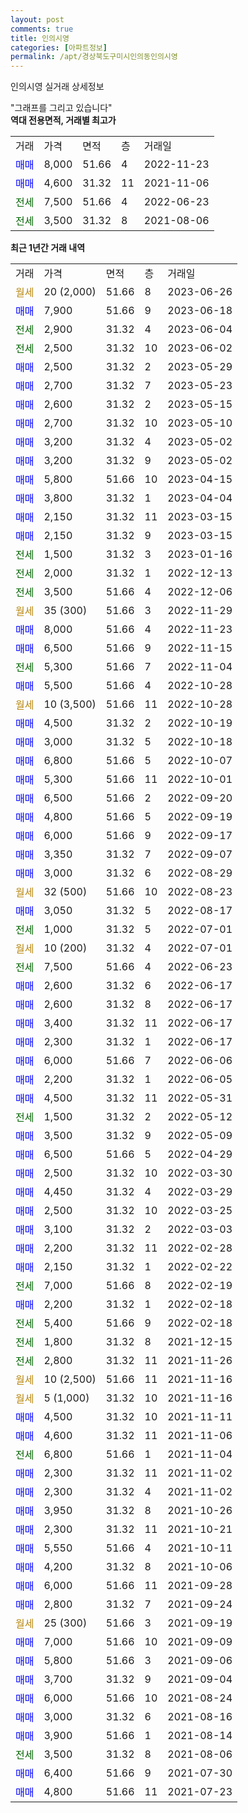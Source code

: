 ```yaml
---
layout: post
comments: true
title: 인의시영
categories: [아파트정보]
permalink: /apt/경상북도구미시인의동인의시영
---
```


인의시영 실거래 상세정보

<script type="text/javascript">
  google.charts.load('current', {'packages':['line', 'corechart']});
  google.charts.setOnLoadCallback(drawChart);

  function drawChart() {
    var data = new google.visualization.DataTable();
    data.addColumn('date', '거래일');
    data.addColumn('number', "매매");
    data.addColumn('number', "전세");
    data.addColumn('number', "전매");

    data.addRows([[new Date(Date.parse("2023-06-26")), null, null, null], [new Date(Date.parse("2023-06-18")), 7900, null, null], [new Date(Date.parse("2023-06-04")), null, 2900, null], [new Date(Date.parse("2023-06-02")), null, 2500, null], [new Date(Date.parse("2023-05-29")), 2500, null, null], [new Date(Date.parse("2023-05-23")), 2700, null, null], [new Date(Date.parse("2023-05-15")), 2600, null, null], [new Date(Date.parse("2023-05-10")), 2700, null, null], [new Date(Date.parse("2023-05-02")), 3200, null, null], [new Date(Date.parse("2023-05-02")), 3200, null, null], [new Date(Date.parse("2023-04-15")), 5800, null, null], [new Date(Date.parse("2023-04-04")), 3800, null, null], [new Date(Date.parse("2023-03-15")), 2150, null, null], [new Date(Date.parse("2023-03-15")), 2150, null, null], [new Date(Date.parse("2023-01-16")), null, 1500, null], [new Date(Date.parse("2022-12-13")), null, 2000, null], [new Date(Date.parse("2022-12-06")), null, 3500, null], [new Date(Date.parse("2022-11-29")), null, null, null], [new Date(Date.parse("2022-11-23")), 8000, null, null], [new Date(Date.parse("2022-11-15")), 6500, null, null], [new Date(Date.parse("2022-11-04")), null, 5300, null], [new Date(Date.parse("2022-10-28")), 5500, null, null], [new Date(Date.parse("2022-10-28")), null, null, null], [new Date(Date.parse("2022-10-19")), 4500, null, null], [new Date(Date.parse("2022-10-18")), 3000, null, null], [new Date(Date.parse("2022-10-07")), 6800, null, null], [new Date(Date.parse("2022-10-01")), 5300, null, null], [new Date(Date.parse("2022-09-20")), 6500, null, null], [new Date(Date.parse("2022-09-19")), 4800, null, null], [new Date(Date.parse("2022-09-17")), 6000, null, null], [new Date(Date.parse("2022-09-07")), 3350, null, null], [new Date(Date.parse("2022-08-29")), 3000, null, null], [new Date(Date.parse("2022-08-23")), null, null, null], [new Date(Date.parse("2022-08-17")), 3050, null, null], [new Date(Date.parse("2022-07-01")), null, 1000, null], [new Date(Date.parse("2022-07-01")), null, null, null], [new Date(Date.parse("2022-06-23")), null, 7500, null], [new Date(Date.parse("2022-06-17")), 2600, null, null], [new Date(Date.parse("2022-06-17")), 2600, null, null], [new Date(Date.parse("2022-06-17")), 3400, null, null], [new Date(Date.parse("2022-06-17")), 2300, null, null], [new Date(Date.parse("2022-06-06")), 6000, null, null], [new Date(Date.parse("2022-06-05")), 2200, null, null], [new Date(Date.parse("2022-05-31")), 4500, null, null], [new Date(Date.parse("2022-05-12")), null, 1500, null], [new Date(Date.parse("2022-05-09")), 3500, null, null], [new Date(Date.parse("2022-04-29")), 6500, null, null], [new Date(Date.parse("2022-03-30")), 2500, null, null], [new Date(Date.parse("2022-03-29")), 4450, null, null], [new Date(Date.parse("2022-03-25")), 2500, null, null], [new Date(Date.parse("2022-03-03")), 3100, null, null], [new Date(Date.parse("2022-02-28")), 2200, null, null], [new Date(Date.parse("2022-02-22")), 2150, null, null], [new Date(Date.parse("2022-02-19")), null, 7000, null], [new Date(Date.parse("2022-02-18")), 2200, null, null], [new Date(Date.parse("2022-02-18")), null, 5400, null], [new Date(Date.parse("2021-12-15")), null, 1800, null], [new Date(Date.parse("2021-11-26")), null, 2800, null], [new Date(Date.parse("2021-11-16")), null, null, null], [new Date(Date.parse("2021-11-16")), null, null, null], [new Date(Date.parse("2021-11-11")), 4500, null, null], [new Date(Date.parse("2021-11-06")), 4600, null, null], [new Date(Date.parse("2021-11-04")), null, 6800, null], [new Date(Date.parse("2021-11-02")), 2300, null, null], [new Date(Date.parse("2021-11-02")), 2300, null, null], [new Date(Date.parse("2021-10-26")), 3950, null, null], [new Date(Date.parse("2021-10-21")), 2300, null, null], [new Date(Date.parse("2021-10-11")), 5550, null, null], [new Date(Date.parse("2021-10-06")), 4200, null, null], [new Date(Date.parse("2021-09-28")), 6000, null, null], [new Date(Date.parse("2021-09-24")), 2800, null, null], [new Date(Date.parse("2021-09-19")), null, null, null], [new Date(Date.parse("2021-09-09")), 7000, null, null], [new Date(Date.parse("2021-09-06")), 5800, null, null], [new Date(Date.parse("2021-09-04")), 3700, null, null], [new Date(Date.parse("2021-08-24")), 6000, null, null], [new Date(Date.parse("2021-08-16")), 3000, null, null], [new Date(Date.parse("2021-08-14")), 3900, null, null], [new Date(Date.parse("2021-08-06")), null, 3500, null], [new Date(Date.parse("2021-07-30")), 6400, null, null], [new Date(Date.parse("2021-07-23")), 4800, null, null]]);

    var options = {
      hAxis: {
        format: 'yyyy/MM/dd'
      },    
      lineWidth: 0,
      pointsVisible: true,    
      title: '최근 1년간 유형별 실거래가 분포',
      legend: { position: 'bottom' }
    };

    var formatter = new google.visualization.NumberFormat({pattern:'###,###'} );
    formatter.format(data, 1);
    formatter.format(data, 2);
    
    setTimeout(function() {
        var chart = new google.visualization.LineChart(document.getElementById('columnchart_material'));
        chart.draw(data, (options));
        document.getElementById('loading').style.display = 'none';
    }, 200);
  }
</script>


<div id="loading" style="z-index:20; display: block; margin-left: 0px">"그래프를 그리고 있습니다"</div>
<div id="columnchart_material" style="width: 95%; margin-left: 0px; display: block"></div>
<!-- contents start -->
<b>역대 전용면적, 거래별 최고가</b>
<table class="sortable">
    <tr>
      <td>거래</td>
      <td>가격</td>
      <td>면적</td>
      <td>층</td>
      <td>거래일</td>
    </tr>
        <tr>
          <td><a style="color: blue">매매</a></td>
          <td>8,000</td>
          <td>51.66</td>
          <td>4</td>
          <td>2022-11-23</td>
        </tr>            <tr>
          <td><a style="color: blue">매매</a></td>
          <td>4,600</td>
          <td>31.32</td>
          <td>11</td>
          <td>2021-11-06</td>
        </tr>        
        <tr>
              <td><a style="color: darkgreen">전세</a></td>
              <td>7,500</td>
              <td>51.66</td>
              <td>4</td>
              <td>2022-06-23</td>
            </tr>            <tr>
              <td><a style="color: darkgreen">전세</a></td>
              <td>3,500</td>
              <td>31.32</td>
              <td>8</td>
              <td>2021-08-06</td>
            </tr>        
    
</table>

<b>최근 1년간 거래 내역</b>

<table class="sortable">
    <tr>
      <td>거래</td>
      <td>가격</td>
      <td>면적</td>
      <td>층</td>
      <td>거래일</td>
    </tr>
    <tr>
      <td><a style="color: darkgoldenrod">월세</a></td>
      <td>20 (2,000)</td>
      <td>51.66</td>
      <td>8</td>
      <td>2023-06-26</td>
    </tr>          <tr>
      <td><a style="color: blue">매매</a></td>
      <td>7,900</td>
      <td>51.66</td>
      <td>9</td>
      <td>2023-06-18</td>
    </tr>          <tr>
      <td><a style="color: darkgreen">전세</a></td>
      <td>2,900</td>
      <td>31.32</td>
      <td>4</td>
      <td>2023-06-04</td>
    </tr>          <tr>
      <td><a style="color: darkgreen">전세</a></td>
      <td>2,500</td>
      <td>31.32</td>
      <td>10</td>
      <td>2023-06-02</td>
    </tr>          <tr>
      <td><a style="color: blue">매매</a></td>
      <td>2,500</td>
      <td>31.32</td>
      <td>2</td>
      <td>2023-05-29</td>
    </tr>          <tr>
      <td><a style="color: blue">매매</a></td>
      <td>2,700</td>
      <td>31.32</td>
      <td>7</td>
      <td>2023-05-23</td>
    </tr>          <tr>
      <td><a style="color: blue">매매</a></td>
      <td>2,600</td>
      <td>31.32</td>
      <td>2</td>
      <td>2023-05-15</td>
    </tr>          <tr>
      <td><a style="color: blue">매매</a></td>
      <td>2,700</td>
      <td>31.32</td>
      <td>10</td>
      <td>2023-05-10</td>
    </tr>          <tr>
      <td><a style="color: blue">매매</a></td>
      <td>3,200</td>
      <td>31.32</td>
      <td>4</td>
      <td>2023-05-02</td>
    </tr>          <tr>
      <td><a style="color: blue">매매</a></td>
      <td>3,200</td>
      <td>31.32</td>
      <td>9</td>
      <td>2023-05-02</td>
    </tr>          <tr>
      <td><a style="color: blue">매매</a></td>
      <td>5,800</td>
      <td>51.66</td>
      <td>10</td>
      <td>2023-04-15</td>
    </tr>          <tr>
      <td><a style="color: blue">매매</a></td>
      <td>3,800</td>
      <td>31.32</td>
      <td>1</td>
      <td>2023-04-04</td>
    </tr>          <tr>
      <td><a style="color: blue">매매</a></td>
      <td>2,150</td>
      <td>31.32</td>
      <td>11</td>
      <td>2023-03-15</td>
    </tr>          <tr>
      <td><a style="color: blue">매매</a></td>
      <td>2,150</td>
      <td>31.32</td>
      <td>9</td>
      <td>2023-03-15</td>
    </tr>          <tr>
      <td><a style="color: darkgreen">전세</a></td>
      <td>1,500</td>
      <td>31.32</td>
      <td>3</td>
      <td>2023-01-16</td>
    </tr>          <tr>
      <td><a style="color: darkgreen">전세</a></td>
      <td>2,000</td>
      <td>31.32</td>
      <td>1</td>
      <td>2022-12-13</td>
    </tr>          <tr>
      <td><a style="color: darkgreen">전세</a></td>
      <td>3,500</td>
      <td>51.66</td>
      <td>4</td>
      <td>2022-12-06</td>
    </tr>          <tr>
      <td><a style="color: darkgoldenrod">월세</a></td>
      <td>35 (300)</td>
      <td>51.66</td>
      <td>3</td>
      <td>2022-11-29</td>
    </tr>          <tr>
      <td><a style="color: blue">매매</a></td>
      <td>8,000</td>
      <td>51.66</td>
      <td>4</td>
      <td>2022-11-23</td>
    </tr>          <tr>
      <td><a style="color: blue">매매</a></td>
      <td>6,500</td>
      <td>51.66</td>
      <td>9</td>
      <td>2022-11-15</td>
    </tr>          <tr>
      <td><a style="color: darkgreen">전세</a></td>
      <td>5,300</td>
      <td>51.66</td>
      <td>7</td>
      <td>2022-11-04</td>
    </tr>          <tr>
      <td><a style="color: blue">매매</a></td>
      <td>5,500</td>
      <td>51.66</td>
      <td>4</td>
      <td>2022-10-28</td>
    </tr>          <tr>
      <td><a style="color: darkgoldenrod">월세</a></td>
      <td>10 (3,500)</td>
      <td>51.66</td>
      <td>11</td>
      <td>2022-10-28</td>
    </tr>          <tr>
      <td><a style="color: blue">매매</a></td>
      <td>4,500</td>
      <td>31.32</td>
      <td>2</td>
      <td>2022-10-19</td>
    </tr>          <tr>
      <td><a style="color: blue">매매</a></td>
      <td>3,000</td>
      <td>31.32</td>
      <td>5</td>
      <td>2022-10-18</td>
    </tr>          <tr>
      <td><a style="color: blue">매매</a></td>
      <td>6,800</td>
      <td>51.66</td>
      <td>5</td>
      <td>2022-10-07</td>
    </tr>          <tr>
      <td><a style="color: blue">매매</a></td>
      <td>5,300</td>
      <td>51.66</td>
      <td>11</td>
      <td>2022-10-01</td>
    </tr>          <tr>
      <td><a style="color: blue">매매</a></td>
      <td>6,500</td>
      <td>51.66</td>
      <td>2</td>
      <td>2022-09-20</td>
    </tr>          <tr>
      <td><a style="color: blue">매매</a></td>
      <td>4,800</td>
      <td>51.66</td>
      <td>5</td>
      <td>2022-09-19</td>
    </tr>          <tr>
      <td><a style="color: blue">매매</a></td>
      <td>6,000</td>
      <td>51.66</td>
      <td>9</td>
      <td>2022-09-17</td>
    </tr>          <tr>
      <td><a style="color: blue">매매</a></td>
      <td>3,350</td>
      <td>31.32</td>
      <td>7</td>
      <td>2022-09-07</td>
    </tr>          <tr>
      <td><a style="color: blue">매매</a></td>
      <td>3,000</td>
      <td>31.32</td>
      <td>6</td>
      <td>2022-08-29</td>
    </tr>          <tr>
      <td><a style="color: darkgoldenrod">월세</a></td>
      <td>32 (500)</td>
      <td>51.66</td>
      <td>10</td>
      <td>2022-08-23</td>
    </tr>          <tr>
      <td><a style="color: blue">매매</a></td>
      <td>3,050</td>
      <td>31.32</td>
      <td>5</td>
      <td>2022-08-17</td>
    </tr>          <tr>
      <td><a style="color: darkgreen">전세</a></td>
      <td>1,000</td>
      <td>31.32</td>
      <td>5</td>
      <td>2022-07-01</td>
    </tr>          <tr>
      <td><a style="color: darkgoldenrod">월세</a></td>
      <td>10 (200)</td>
      <td>31.32</td>
      <td>4</td>
      <td>2022-07-01</td>
    </tr>          <tr>
      <td><a style="color: darkgreen">전세</a></td>
      <td>7,500</td>
      <td>51.66</td>
      <td>4</td>
      <td>2022-06-23</td>
    </tr>          <tr>
      <td><a style="color: blue">매매</a></td>
      <td>2,600</td>
      <td>31.32</td>
      <td>6</td>
      <td>2022-06-17</td>
    </tr>          <tr>
      <td><a style="color: blue">매매</a></td>
      <td>2,600</td>
      <td>31.32</td>
      <td>8</td>
      <td>2022-06-17</td>
    </tr>          <tr>
      <td><a style="color: blue">매매</a></td>
      <td>3,400</td>
      <td>31.32</td>
      <td>11</td>
      <td>2022-06-17</td>
    </tr>          <tr>
      <td><a style="color: blue">매매</a></td>
      <td>2,300</td>
      <td>31.32</td>
      <td>1</td>
      <td>2022-06-17</td>
    </tr>          <tr>
      <td><a style="color: blue">매매</a></td>
      <td>6,000</td>
      <td>51.66</td>
      <td>7</td>
      <td>2022-06-06</td>
    </tr>          <tr>
      <td><a style="color: blue">매매</a></td>
      <td>2,200</td>
      <td>31.32</td>
      <td>1</td>
      <td>2022-06-05</td>
    </tr>          <tr>
      <td><a style="color: blue">매매</a></td>
      <td>4,500</td>
      <td>31.32</td>
      <td>11</td>
      <td>2022-05-31</td>
    </tr>          <tr>
      <td><a style="color: darkgreen">전세</a></td>
      <td>1,500</td>
      <td>31.32</td>
      <td>2</td>
      <td>2022-05-12</td>
    </tr>          <tr>
      <td><a style="color: blue">매매</a></td>
      <td>3,500</td>
      <td>31.32</td>
      <td>9</td>
      <td>2022-05-09</td>
    </tr>          <tr>
      <td><a style="color: blue">매매</a></td>
      <td>6,500</td>
      <td>51.66</td>
      <td>5</td>
      <td>2022-04-29</td>
    </tr>          <tr>
      <td><a style="color: blue">매매</a></td>
      <td>2,500</td>
      <td>31.32</td>
      <td>10</td>
      <td>2022-03-30</td>
    </tr>          <tr>
      <td><a style="color: blue">매매</a></td>
      <td>4,450</td>
      <td>31.32</td>
      <td>4</td>
      <td>2022-03-29</td>
    </tr>          <tr>
      <td><a style="color: blue">매매</a></td>
      <td>2,500</td>
      <td>31.32</td>
      <td>10</td>
      <td>2022-03-25</td>
    </tr>          <tr>
      <td><a style="color: blue">매매</a></td>
      <td>3,100</td>
      <td>31.32</td>
      <td>2</td>
      <td>2022-03-03</td>
    </tr>          <tr>
      <td><a style="color: blue">매매</a></td>
      <td>2,200</td>
      <td>31.32</td>
      <td>11</td>
      <td>2022-02-28</td>
    </tr>          <tr>
      <td><a style="color: blue">매매</a></td>
      <td>2,150</td>
      <td>31.32</td>
      <td>1</td>
      <td>2022-02-22</td>
    </tr>          <tr>
      <td><a style="color: darkgreen">전세</a></td>
      <td>7,000</td>
      <td>51.66</td>
      <td>8</td>
      <td>2022-02-19</td>
    </tr>          <tr>
      <td><a style="color: blue">매매</a></td>
      <td>2,200</td>
      <td>31.32</td>
      <td>1</td>
      <td>2022-02-18</td>
    </tr>          <tr>
      <td><a style="color: darkgreen">전세</a></td>
      <td>5,400</td>
      <td>51.66</td>
      <td>9</td>
      <td>2022-02-18</td>
    </tr>          <tr>
      <td><a style="color: darkgreen">전세</a></td>
      <td>1,800</td>
      <td>31.32</td>
      <td>8</td>
      <td>2021-12-15</td>
    </tr>          <tr>
      <td><a style="color: darkgreen">전세</a></td>
      <td>2,800</td>
      <td>31.32</td>
      <td>11</td>
      <td>2021-11-26</td>
    </tr>          <tr>
      <td><a style="color: darkgoldenrod">월세</a></td>
      <td>10 (2,500)</td>
      <td>51.66</td>
      <td>11</td>
      <td>2021-11-16</td>
    </tr>          <tr>
      <td><a style="color: darkgoldenrod">월세</a></td>
      <td>5 (1,000)</td>
      <td>31.32</td>
      <td>10</td>
      <td>2021-11-16</td>
    </tr>          <tr>
      <td><a style="color: blue">매매</a></td>
      <td>4,500</td>
      <td>31.32</td>
      <td>10</td>
      <td>2021-11-11</td>
    </tr>          <tr>
      <td><a style="color: blue">매매</a></td>
      <td>4,600</td>
      <td>31.32</td>
      <td>11</td>
      <td>2021-11-06</td>
    </tr>          <tr>
      <td><a style="color: darkgreen">전세</a></td>
      <td>6,800</td>
      <td>51.66</td>
      <td>1</td>
      <td>2021-11-04</td>
    </tr>          <tr>
      <td><a style="color: blue">매매</a></td>
      <td>2,300</td>
      <td>31.32</td>
      <td>11</td>
      <td>2021-11-02</td>
    </tr>          <tr>
      <td><a style="color: blue">매매</a></td>
      <td>2,300</td>
      <td>31.32</td>
      <td>4</td>
      <td>2021-11-02</td>
    </tr>          <tr>
      <td><a style="color: blue">매매</a></td>
      <td>3,950</td>
      <td>31.32</td>
      <td>8</td>
      <td>2021-10-26</td>
    </tr>          <tr>
      <td><a style="color: blue">매매</a></td>
      <td>2,300</td>
      <td>31.32</td>
      <td>11</td>
      <td>2021-10-21</td>
    </tr>          <tr>
      <td><a style="color: blue">매매</a></td>
      <td>5,550</td>
      <td>51.66</td>
      <td>4</td>
      <td>2021-10-11</td>
    </tr>          <tr>
      <td><a style="color: blue">매매</a></td>
      <td>4,200</td>
      <td>31.32</td>
      <td>8</td>
      <td>2021-10-06</td>
    </tr>          <tr>
      <td><a style="color: blue">매매</a></td>
      <td>6,000</td>
      <td>51.66</td>
      <td>11</td>
      <td>2021-09-28</td>
    </tr>          <tr>
      <td><a style="color: blue">매매</a></td>
      <td>2,800</td>
      <td>31.32</td>
      <td>7</td>
      <td>2021-09-24</td>
    </tr>          <tr>
      <td><a style="color: darkgoldenrod">월세</a></td>
      <td>25 (300)</td>
      <td>51.66</td>
      <td>3</td>
      <td>2021-09-19</td>
    </tr>          <tr>
      <td><a style="color: blue">매매</a></td>
      <td>7,000</td>
      <td>51.66</td>
      <td>10</td>
      <td>2021-09-09</td>
    </tr>          <tr>
      <td><a style="color: blue">매매</a></td>
      <td>5,800</td>
      <td>51.66</td>
      <td>3</td>
      <td>2021-09-06</td>
    </tr>          <tr>
      <td><a style="color: blue">매매</a></td>
      <td>3,700</td>
      <td>31.32</td>
      <td>9</td>
      <td>2021-09-04</td>
    </tr>          <tr>
      <td><a style="color: blue">매매</a></td>
      <td>6,000</td>
      <td>51.66</td>
      <td>10</td>
      <td>2021-08-24</td>
    </tr>          <tr>
      <td><a style="color: blue">매매</a></td>
      <td>3,000</td>
      <td>31.32</td>
      <td>6</td>
      <td>2021-08-16</td>
    </tr>          <tr>
      <td><a style="color: blue">매매</a></td>
      <td>3,900</td>
      <td>51.66</td>
      <td>1</td>
      <td>2021-08-14</td>
    </tr>          <tr>
      <td><a style="color: darkgreen">전세</a></td>
      <td>3,500</td>
      <td>31.32</td>
      <td>8</td>
      <td>2021-08-06</td>
    </tr>          <tr>
      <td><a style="color: blue">매매</a></td>
      <td>6,400</td>
      <td>51.66</td>
      <td>9</td>
      <td>2021-07-30</td>
    </tr>          <tr>
      <td><a style="color: blue">매매</a></td>
      <td>4,800</td>
      <td>51.66</td>
      <td>11</td>
      <td>2021-07-23</td>
    </tr>      </table>
<!-- contents end -->    

